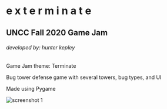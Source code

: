 # e x t e r m i n a t e

## UNCC Fall 2020 Game Jam

###### developed by: hunter kepley

Game Jam theme: Terminate

Bug tower defense game with several towers, bug types, and UI

Made using Pygame

![screenshot 1](http://screenshots/1.png)
